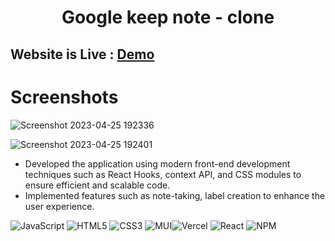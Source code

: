 <div align="center"><h1> Google keep note - clone </h1> </div>

## Website is Live : [Demo](https://google-keep-clone-wheat.vercel.app/)

# Screenshots
![Screenshot 2023-04-25 192336](https://user-images.githubusercontent.com/113006456/234299115-21f30242-d3ff-43d2-9ecb-8bde751583cc.png)

![Screenshot 2023-04-25 192401](https://user-images.githubusercontent.com/113006456/234299127-23a042d1-fed3-4fc1-a109-51d67bf7b368.png)

- Developed the application using modern front-end development techniques
such as React Hooks, context API, and CSS modules to ensure efficient and
scalable code.
- Implemented features such as note-taking, label creation to enhance the user
experience.

![JavaScript](https://img.shields.io/badge/javascript-%23323330.svg?style=for-the-badge&logo=javascript&logoColor=%23F7DF1E) ![HTML5](https://img.shields.io/badge/html5-%23E34F26.svg?style=for-the-badge&logo=html5&logoColor=white) ![CSS3](https://img.shields.io/badge/css3-%231572B6.svg?style=for-the-badge&logo=css3&logoColor=white)
 ![MUI](https://img.shields.io/badge/MUI-%230081CB.svg?style=for-the-badge&logo=material-ui&logoColor=white)![Vercel](https://img.shields.io/badge/vercel-%23000000.svg?style=for-the-badge&logo=vercel&logoColor=white) ![React](https://img.shields.io/badge/react-%2320232a.svg?style=for-the-badge&logo=react&logoColor=%2361DAFB)
![NPM](https://img.shields.io/badge/NPM-%23000000.svg?style=for-the-badge&logo=npm&logoColor=white)
